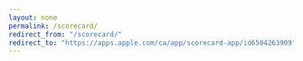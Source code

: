 ```yaml
---
layout: none
permalink: /scorecard/
redirect_from: "/scorecard/"
redirect_to: "https://apps.apple.com/ca/app/scorecard-app/id6504263909"
---
```

